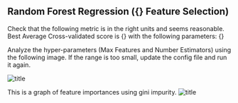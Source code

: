 ## Random Forest Regression ({} Feature Selection)
Check that the following metric is in the right units and seems reasonable. Best Average Cross-validated score is {} with the following parameters: {}

Analyze the hyper-parameters (Max Features and Number Estimators) using the following image. If the range is too small, update the config file and run it again.

![title]({}_feat_hyperparam.png)

This is a graph of feature importances using gini impurity.
![title]({}_feature_importance_feat.png)
